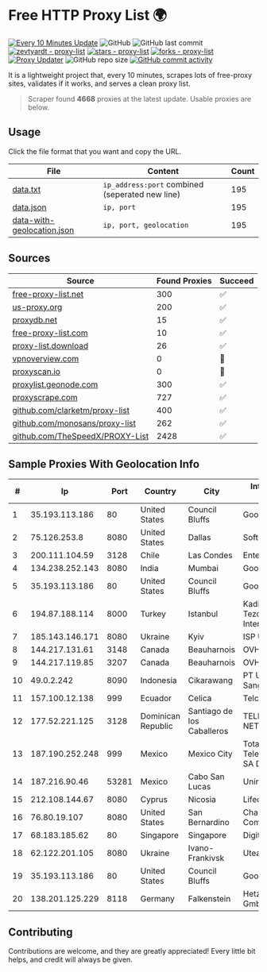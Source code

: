 
# Free HTTP Proxy List 🌍

[![Every 10 Minutes Update](https://github.com/mertguvencli/http-proxy-list/actions/workflows/main.yml/badge.svg?branch=main)](https://github.com/mertguvencli/http-proxy-list/actions/workflows/main.yml)
![GitHub](https://img.shields.io/github/license/mertguvencli/http-proxy-list)
![GitHub last commit](https://img.shields.io/github/last-commit/mertguvencli/http-proxy-list)
[![zevtyardt - proxy-list](https://img.shields.io/static/v1?label=zevtyardt&message=proxy-list&color=blue&logo=github)](https://github.com/zevtyardt/proxy-list "Go to GitHub repo")
[![stars - proxy-list](https://img.shields.io/github/stars/zevtyardt/proxy-list?style=social)](https://github.com/zevtyardt/proxy-list)
[![forks - proxy-list](https://img.shields.io/github/forks/zevtyardt/proxy-list?style=social)](https://github.com/zevtyardt/proxy-list)
[![Proxy Updater](https://github.com/zevtyardt/proxy-list/workflows/Proxy%20Updater/badge.svg)](https://github.com/zevtyardt/proxy-list/actions?query=workflow:"Proxy+Updater")
![GitHub repo size](https://img.shields.io/github/repo-size/zevtyardt/proxy-list)
[![GitHub commit activity](https://img.shields.io/github/commit-activity/m/zevtyardt/proxy-list?logo=commits)](https://github.com/zevtyardt/proxy-list/commits/main)

It is a lightweight project that, every 10 minutes, scrapes lots of free-proxy sites, validates if it works, and serves a clean proxy list.

> Scraper found **4668** proxies at the latest update. Usable proxies are below.

## Usage

Click the file format that you want and copy the URL.

|File|Content|Count|
|----|-------|-----|
|[data.txt](https://raw.githubusercontent.com/mertguvencli/http-proxy-list/main/proxy-list/data.txt)|`ip_address:port` combined (seperated new line)|195|
|[data.json](https://raw.githubusercontent.com/mertguvencli/http-proxy-list/main/proxy-list/data.json)|`ip, port`|195|
|[data-with-geolocation.json](https://raw.githubusercontent.com/mertguvencli/http-proxy-list/main/proxy-list/data-with-geolocation.json)|`ip, port, geolocation`|195|

## Sources

|Source|Found Proxies|Succeed|
|------|-------------|-------|
|[free-proxy-list.net](https://free-proxy-list.net)|300|✅|
|[us-proxy.org](https://www.us-proxy.org)|200|✅|
|[proxydb.net](http://proxydb.net)|15|✅|
|[free-proxy-list.com](https://free-proxy-list.com/?page=&port=&type%5B%5D=http&type%5B%5D=https&up_time=0&search=Search)|10|✅|
|[proxy-list.download](https://www.proxy-list.download/HTTP)|26|✅|
|[vpnoverview.com](https://vpnoverview.com/privacy/anonymous-browsing/free-proxy-servers)|0|🚫|
|[proxyscan.io](https://www.proxyscan.io)|0|🚫|
|[proxylist.geonode.com](https://proxylist.geonode.com/api/proxy-list?limit=300&page=1&sort_by=lastChecked&sort_type=desc&protocols=http,https)|300|✅|
|[proxyscrape.com](https://api.proxyscrape.com/v2/?request=displayproxies&protocol=http&timeout=10000&country=all&ssl=all&anonymity=all)|727|✅|
|[github.com/clarketm/proxy-list](https://raw.githubusercontent.com/clarketm/proxy-list/master/proxy-list-raw.txt)|400|✅|
|[github.com/monosans/proxy-list](https://raw.githubusercontent.com/monosans/proxy-list/main/proxies/http.txt)|262|✅|
|[github.com/TheSpeedX/PROXY-List](https://raw.githubusercontent.com/TheSpeedX/PROXY-List/master/http.txt)|2428|✅|


## Sample Proxies With Geolocation Info

|#|Ip|Port|Country|City|Internet Service Provider|
|-|--|----|-------|----|-------------------------|
|1|35.193.113.186|80|United States|Council Bluffs|Google LLC|
|2|75.126.253.8|8080|United States|Dallas|SoftLayer|
|3|200.111.104.59|3128|Chile|Las Condes|Entel Chile S.A.|
|4|134.238.252.143|8080|India|Mumbai|Google LLC|
|5|35.193.113.186|80|United States|Council Bluffs|Google LLC|
|6|194.87.188.114|8000|Turkey|Istanbul|Kadir Huseyin Tezcan Nosspeed Internet Teknolojileri|
|7|185.143.146.171|8080|Ukraine|Kyiv|ISP UTELS|
|8|144.217.131.61|3148|Canada|Beauharnois|OVH Hosting|
|9|144.217.119.85|3207|Canada|Beauharnois|OVH Hosting|
|10|49.0.2.242|8090|Indonesia|Cikarawang|PT Usaha Adi Sanggoro|
|11|157.100.12.138|999|Ecuador|Celica|Telconet S.A|
|12|177.52.221.125|3128|Dominican Republic|Santiago de los Caballeros|TELERY NETWORKS, S.R.L|
|13|187.190.252.248|999|Mexico|Mexico City|Total Play Telecomunicaciones SA De CV|
|14|187.216.90.46|53281|Mexico|Cabo San Lucas|Uninet S.A. de C.V.|
|15|212.108.144.67|8080|Cyprus|Nicosia|Lifecell Digital LTD|
|16|76.80.19.107|8080|United States|San Bernardino|Charter Communications|
|17|68.183.185.62|80|Singapore|Singapore|DigitalOcean, LLC|
|18|62.122.201.105|8080|Ukraine|Ivano-Frankivsk|Uteam LTD|
|19|35.193.113.186|80|United States|Council Bluffs|Google LLC|
|20|138.201.125.229|8118|Germany|Falkenstein|Hetzner Online GmbH|



## Contributing

Contributions are welcome, and they are greatly appreciated! Every
little bit helps, and credit will always be given.

